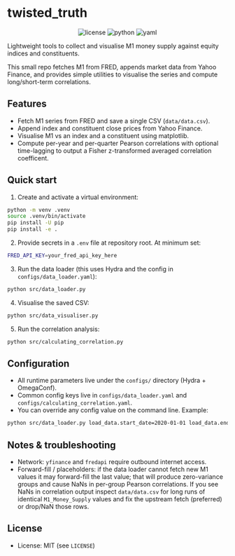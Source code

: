 # twisted_truth

<p align="center">
	<img src="https://img.shields.io/github/license/Ileriayo/markdown-badges?style=for-the-badge" alt="license" />
	<img src="https://img.shields.io/badge/python-3670A0?style=for-the-badge&logo=python&logoColor=ffdd54" alt="python" />
	<img src="https://img.shields.io/badge/yaml-%23ffffff.svg?style=for-the-badge&logo=yaml&logoColor=151515" alt="yaml" />
</p>

Lightweight tools to collect and visualise M1 money supply against equity indices and constituents.

This small repo fetches M1 from FRED, appends market data from Yahoo Finance, and provides
simple utilities to visualise the series and compute long/short-term correlations.

## Features
- Fetch M1 series from FRED and save a single CSV (`data/data.csv`).
- Append index and constituent close prices from Yahoo Finance.
- Visualise M1 vs an index and a constituent using matplotlib.
- Compute per-year and per-quarter Pearson correlations with optional time-lagging to output a Fisher z-transformed averaged correlation coefficent.

## Quick start

1. Create and activate a virtual environment:

```bash
python -m venv .venv
source .venv/bin/activate
pip install -U pip
pip install -e .
```

2. Provide secrets in a `.env` file at repository root. At minimum set:

```bash
FRED_API_KEY=your_fred_api_key_here
```

3. Run the data loader (this uses Hydra and the config in `configs/data_loader.yaml`):

```bash
python src/data_loader.py
```

4. Visualise the saved CSV:

```bash
python src/data_visualiser.py
```

5. Run the correlation analysis:

```bash
python src/calculating_correlation.py
```

## Configuration
- All runtime parameters live under the `configs/` directory (Hydra + OmegaConf).
- Common config keys live in `configs/data_loader.yaml` and `configs/calculating_correlation.yaml`.
- You can override any config value on the command line. Example:

```bash
python src/data_loader.py load_data.start_date=2020-01-01 load_data.end_date=2024-12-31
```

## Notes & troubleshooting
- Network: `yfinance` and `fredapi` require outbound internet access.
- Forward-fill / placeholders: if the data loader cannot fetch new M1 values it may forward-fill
	the last value; that will produce zero-variance groups and cause NaNs in per-group Pearson
	correlations. If you see NaNs in correlation output inspect `data/data.csv` for long runs of
	identical `M1_Money_Supply` values and fix the upstream fetch (preferred) or drop/NaN those rows.

## License
- License: MIT (see `LICENSE`)